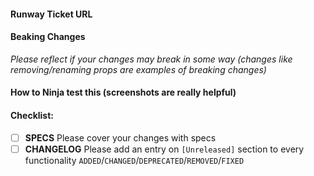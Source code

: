 #### Runway Ticket URL


#### Beaking Changes

_Please reflect if your changes may break in some way (changes like removing/renaming props are examples of breaking changes)_


#### How to Ninja test this (screenshots are really helpful)


#### Checklist:

- [ ] **SPECS** Please cover your changes with specs
- [ ] **CHANGELOG** Please add an entry on `[Unreleased]` section to every functionality `ADDED`/`CHANGED`/`DEPRECATED`/`REMOVED`/`FIXED`
